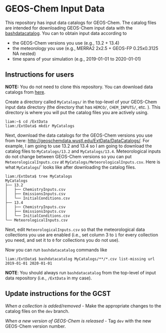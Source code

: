 # GEOS-Chem Input Data

This repository has input data catalogs for GEOS-Chem. The catalog files are intended for downloading GEOS-Chem input data with the 
[bashdatacatalog](https://github.com/LiamBindle/bashdatacatalog). You can to obtain input data according to
- the GEOS-Chem versions you use (e.g., 13.2 + 13.4)
- the meteorology you use (e.g., MERRA2 2x2.5 + GEOS-FP 0.25x0.3125 NA nested) 
- time spans of your simulation (e.g., 2019-01-01 to 2020-01-01)

## Instructions for users

**NOTE:** You do not need to clone this repository. You can download data catalogs from [here](http://geoschemdata.wustl.edu/ExtData/DataCatalogs/).

Create a directory called `MyCatalogs/` in the top-level of your GEOS-Chem input data directory (the directory that has `HEMCO/`, `CHEM_INPUTS/`, etc. ).
This directory is where you will put the catalog files you are actively using.

```console
liam:~$ cd /ExtData  
liam:/ExtData$ mkdir MyCatalogs
```

Next, download the data catalogs for the GEOS-Chem versions you use from here: http://geoschemdata.wustl.edu/ExtData/DataCatalogs/. For example, 
I am going to use 13.2 and 13.4 so I am going to download the catalog files to `MyCatalogs/13.2` and `MyCatalogs/13.4`. Meteorological inputs do not change 
between GEOS-Chem versions so you can put `MeteorologicalInputs.csv` at `MyCatalogs/MeteorologicalInputs.csv`. Here is what `MyCatalogs`/` looks like after
downloading the catalog files.

```console  
liam:/ExtData$ tree MyCatalogs 
MyCatalogs
├── 13.2
│   ├── ChemistryInputs.csv
│   ├── EmissionsInputs.csv
│   └── InitialConditions.csv
├── 13.4
│   ├── ChemistryInputs.csv
│   ├── EmissionsInputs.csv
│   └── InitialConditions.csv
└── MeteorologicalInputs.csv

```

Next, edit `MeteorologicalInputs.csv` so that the meteorological data collections you use are enabled (i.e., set column 3 to `1` for every collection you need,
and set it to `0` for collections you do not use).

Now you can run `bashdatacatalog` commands like
```console
liam:/ExtData$ bashdatacatalog MyCatalogs/**/*.csv list-missing url 2019-01-01 2020-01-01 
```

**NOTE**: You should always run `bashdatacatalog` from the top-level of input data repository (i.e., `/ExtData` in my case).

## Update instructions for the GCST

*When a collection is added/removed* - Make the appropriate changes to the catalog files on the `dev` branch.

*When a new version of GEOS-Chem is released* - Tag `dev` with the new GEOS-Chem version number.
